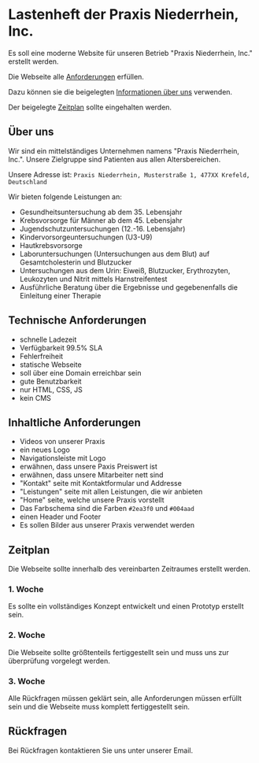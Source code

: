# Lastenheft der Praxis Niederrhein, Inc.

Es soll eine moderne Website für unseren Betrieb "Praxis Niederrhein, Inc." erstellt werden.

Die Webseite alle [Anforderungen](#technische-anforderungen) erfüllen.

Dazu können sie die beigelegten [Informationen über uns](#über-uns) verwenden.

Der beigelegte [Zeitplan](#zeitplan) sollte eingehalten werden.

## Über uns

Wir sind ein mittelständiges Unternehmen namens "Praxis Niederrhein, Inc.".
Unsere Zielgruppe sind Patienten aus allen Altersbereichen.

Unsere Adresse ist: `Praxis Niederrhein, Musterstraße 1, 477XX Krefeld, Deutschland`

Wir bieten folgende Leistungen an:

- Gesundheitsuntersuchung ab dem 35. Lebensjahr
- Krebsvorsorge für Männer ab dem 45. Lebensjahr
- Jugendschutzuntersuchungen (12.-16. Lebensjahr)
- Kindervorsorgeuntersuchungen (U3-U9)
- Hautkrebsvorsorge
- Laboruntersuchungen (Untersuchungen aus dem Blut) auf Gesamtcholesterin und Blutzucker
- Untersuchungen aus dem Urin: Eiweiß, Blutzucker, Erythrozyten, Leukozyten und Nitrit mittels Harnstreifentest 
- Ausführliche Beratung über die Ergebnisse und gegebenenfalls die Einleitung einer Therapie

## Technische Anforderungen

- schnelle Ladezeit
- Verfügbarkeit 99.5% SLA
- Fehlerfreiheit
- statische Webseite
- soll über eine Domain erreichbar sein
- gute Benutzbarkeit
- nur HTML, CSS, JS
- kein CMS

## Inhaltliche Anforderungen

- Videos von unserer Praxis
- ein neues Logo
- Navigationsleiste mit Logo
- erwähnen, dass unsere Paxis Preiswert ist
- erwähnen, dass unsere Mitarbeiter nett sind
- "Kontakt" seite mit Kontaktformular und Addresse
- "Leistungen" seite mit allen Leistungen, die wir anbieten
- "Home" seite, welche unsere Praxis vorstellt
- Das Farbschema sind die Farben `#2ea3f0` und `#004aad`
- einen Header und Footer
- Es sollen Bilder aus unserer Praxis verwendet werden

## Zeitplan

Die Webseite sollte innerhalb des vereinbarten Zeitraumes erstellt werden.

### 1. Woche
Es sollte ein vollständiges Konzept entwickelt und einen Prototyp erstellt sein.

### 2. Woche
Die Webseite sollte größtenteils fertiggestellt sein und muss uns zur überprüfung vorgelegt werden.

### 3. Woche
Alle Rückfragen müssen geklärt sein, alle Anforderungen müssen erfüllt sein und die Webseite muss komplett fertiggestellt sein.

## Rückfragen

Bei Rückfragen kontaktieren Sie uns unter unserer Email.
